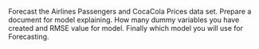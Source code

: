 Forecast the Airlines Passengers and CocaCola Prices data set. Prepare a document for model explaining. How many dummy variables you have created and RMSE value for model. Finally which model you will use for Forecasting.
